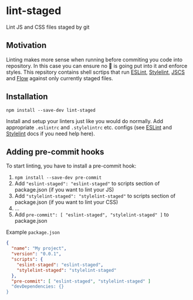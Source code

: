 # lint-staged

Lint JS and CSS files staged by git

## Motivation

Linting makes more sense when running before commiting you code into repository. In this case you can ensure no :poop: is going put into it and enforce styles.
This repsitory contains shell scrtips that run [ESLint](http://eslint.org), [Stylelint](http://stylelint.io/), [JSCS](http://jscs.info/) and [Flow](http://flowtype.org/) against only currently staged files.

## Installation

`npm install --save-dev lint-staged`

Install and setup your linters just like you would do normally. Add appropriate `.eslintrc` and `.stylelintrc` etc. configs (see [ESLint](http://eslint.org) and [Stylelint](http://stylelint.io/) docs if you need help here).

## Adding pre-commit hooks

To start linting, you have to install a pre-commit hook:

1. `npm install --save-dev pre-commit`
1. Add `"eslint-staged": "eslint-staged"` to scripts section of package.json (if you want to lint your JS)
1. Add `"stylelint-staged": "stylelint-staged"` to scripts section of package.json (if you want to lint your CSS)
1. ...
1. Add `pre-commit": [ "eslint-staged", "stylelint-staged" ]` to package.json

Example `package.json`

```json
{
  "name": "My project",
  "version": "0.0.1",
  "scripts": {
    "eslint-staged": "eslint-staged",
    "stylelint-staged": "stylelint-staged"
  },
  "pre-commit": [ "eslint-staged", "stylelint-staged" ]
  "devDependencies: {}
}
```
